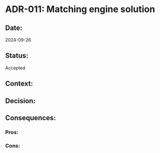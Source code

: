 # ADR-011: Matching engine solution

## Date:
2024-09-26

## Status:
Accepted

## Context:

## Decision:

## Consequences:
### Pros:

### Cons:
